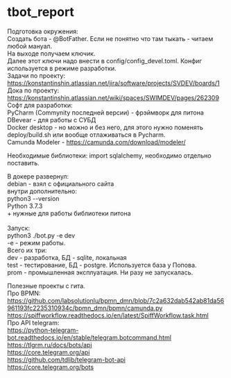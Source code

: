 # tbot_report
Подготовка окружения:<br>
Создать бота - @BotFather. Если не понятно что там тыкать - читаем любой мануал.<br>
На выходе получаем ключик.<br>
Далее этот ключи надо внести в config/config_devel.toml. 
Конфиг используется в режиме разработки.<br>
Задачи по проекту: https://konstantinshin.atlassian.net/jira/software/projects/SVDEV/boards/1 <br>
Дока по проекту: https://konstantinshin.atlassian.net/wiki/spaces/SWIMDEV/pages/262309 <br>
Софт для разработки:<br>
PyCharm (Commynity последней версии) - фрэймворк для питона<br>
DBevear - для работы с СУБД<br>
Docker desktop - но можно и без него, для этого нужно поменять deploy/build.sh или вообще отлаживаться в Pycharm. <br>
Camunda Modeler - https://camunda.com/download/modeler/ <br>

Необходимые библиотеки: 
import sqlalchemy, необходимо отдельно поставить.

В докере развернул:<br>
debian - взял с официального сайта<br>
  внутри дополнительно:<br>
    python3 --version<br>
    Python 3.7.3<br>
    +  нужные для работы библиотеки питона<br>
    <br>
Запуск: <br>
python3 ./bot.py -e dev<br>
-e - режим работы. <br>
Всего их три:<br>
  dev - разработка, БД - sqlite, локальная<br>
  test - тестирование, БД - postgre.  Используется база у Попова.<br>
  prom - промышленная эксплуатация. Ни разу не запускалась.<br>

    


Полезные проекты с гита.<br>
Про BPMN:<br>
https://github.com/labsolutionlu/bpmn_dmn/blob/7c2a632dab542ab81da56961193fc2235310934c/bpmn_dmn/bpmn/camunda.py <br>
https://spiffworkflow.readthedocs.io/en/latest/SpiffWorkflow.task.html <br>
Про API telegram:<br>
https://python-telegram-bot.readthedocs.io/en/stable/telegram.botcommand.html <br>
https://tlgrm.ru/docs/bots/api <br>
https://core.telegram.org/api <br>
https://github.com/tdlib/telegram-bot-api <br>
https://core.telegram.org/bots <br>
 
